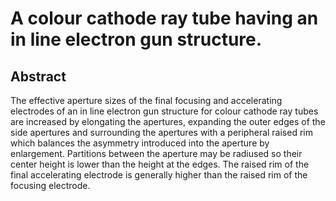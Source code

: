 # A colour cathode ray tube having an in line electron gun structure.

## Abstract
The effective aperture sizes of the final focusing and accelerating electrodes of an in line electron gun structure for colour cathode ray tubes are increased by elongating the apertures, expanding the outer edges of the side apertures and surrounding the apertures with a peripheral raised rim which balances the asymmetry introduced into the aperture by enlargement. Partitions between the aperture may be radiused so their center height is lower than the height at the edges. The raised rim of the final accelerating electrode is generally higher than the raised rim of the focusing electrode.